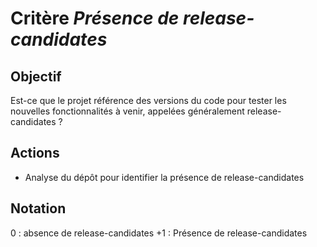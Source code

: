 # Critère *Présence de release-candidates*

## Objectif
Est-ce que le projet référence des versions du code pour tester les nouvelles fonctionnalités à venir, appelées généralement release-candidates ? 

## Actions
- Analyse du dépôt pour identifier la présence de release-candidates

## Notation
0 : absence de release-candidates
+1 : Présence de release-candidates
